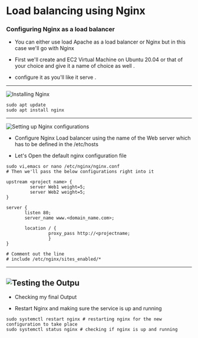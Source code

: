 # Load balancing using Nginx
### Configuring Nginx as a load balancer

* You can either use load Apache as a load balancer or Nginx but in this case we'll go with Nginx

+ First we'll create and EC2 Virtual Machine on Ubuntu 20.04 or that of your choice and give it a name of choice as well .

+ configure it as you'll like it serve .
---
![Installing Nginx](https://github.com/user-attachments/assets/ee7ba860-3f05-4d18-90ab-fadf35731a8f)

```
sudo apt update
sudo apt install nginx
```
---
![Setting up Nginx configurations](https://github.com/user-attachments/assets/65fa284e-9d40-4ecf-94d0-67ca7a692602)


+ Configure Nginx Load balancer using the name of the Web server which has to be defined in the /etc/hosts

* Let's Open the default nginx configuration file
```
sudo vi,emacs or nano /etc/nginx/nginx.conf
# Then we'll pass the below configurations right into it

upstream <project name> {
         server Web1 weight=5;
         server Web2 weight=5;
}

server {
       listen 80;
       server_name www.<domain_name.com>;

       location / {
                proxy_pass http://<projectname;
                }
}

# Comment out the line
# include /etc/nginx/sites_enabled/*

```
---
![Testing the Outpu](https://github.com/user-attachments/assets/6e550df1-b9e8-4605-bdb5-ece853861f93)
---
+ Checking my final Output


* Restart Nginx and making sure the service is up and running

```
sudo systemctl restart nginx # restarting nginx for the new configuration to take place
sudo systemctl status nginx # checking if nginx is up and running
```
